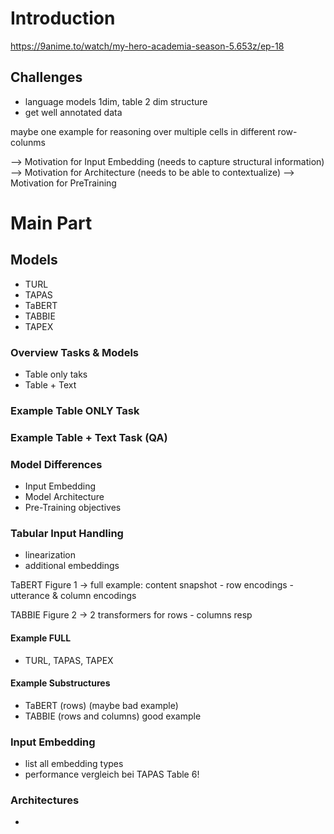 # Introduction
https://9anime.to/watch/my-hero-academia-season-5.653z/ep-18
## Challenges
- language models 1dim, table 2 dim structure
- get well annotated data

maybe one example for reasoning over multiple cells in different row-colunms

--> Motivation for Input Embedding (needs to capture structural information)
--> Motivation for Architecture (needs to be able to contextualize)
--> Motivation for PreTraining

# Main Part

## Models
- TURL
- TAPAS
- TaBERT
- TABBIE
- TAPEX 

### Overview Tasks & Models
- Table only taks
- Table + Text

### Example Table ONLY Task

### Example Table + Text Task (QA)

### Model Differences
- Input Embedding
- Model Architecture
- Pre-Training objectives

### Tabular Input Handling
- linearization
- additional embeddings

TaBERT Figure 1 -> full example: content snapshot - row encodings - utterance & column encodings

TABBIE Figure 2 -> 2 transformers for rows - columns resp

#### Example FULL 
- TURL, TAPAS, TAPEX

#### Example Substructures
- TaBERT (rows) (maybe bad example)
- TABBIE (rows and columns) good example

### Input Embedding
- list all embedding types
- performance vergleich bei TAPAS Table 6!

### Architectures
- 
